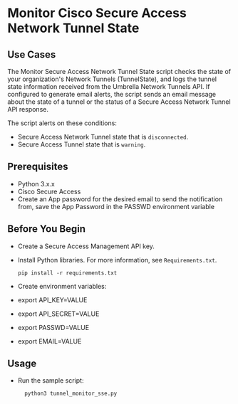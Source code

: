 # Monitor Cisco Secure Access Network Tunnel State

## Use Cases

The Monitor Secure Access Network Tunnel State script checks the state of your organization's Network Tunnels (TunnelState), and logs the tunnel state information received from the Umbrella Network Tunnels API. If configured to generate email alerts, the script sends an email message about the state of a tunnel or the status of a Secure Access Network Tunnel API response.

The script alerts on these conditions:

* Secure Access Network Tunnel state that is  `disconnected`.
* Secure Access Tunnel state that is `warning`.

## Prerequisites

* Python 3.x.x
* Cisco Secure Access
* Create an App password for the desired email to send the notification from, save the App Password in the PASSWD environment variable


## Before You Begin

* Create a Secure Access Management API key.
* Install Python libraries. For more information, see `Requirements.txt`.

  ```shell
  pip install -r requirements.txt
  ```
* Create environment variables:
* export API_KEY=VALUE
* export API_SECRET=VALUE
* export PASSWD=VALUE
* export EMAIL=VALUE


## Usage

* Run the sample script:

  ```shell
    python3 tunnel_monitor_sse.py
  ```



